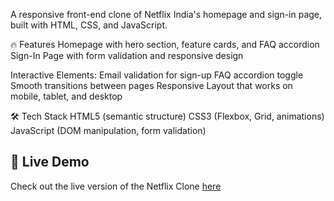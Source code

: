 A responsive front-end clone of Netflix India's homepage and sign-in page, built with HTML, CSS, and JavaScript.

🔥 Features
Homepage with hero section, feature cards, and FAQ accordion
Sign-In Page with form validation and responsive design

Interactive Elements:
Email validation for sign-up
FAQ accordion toggle
Smooth transitions between pages
Responsive Layout that works on mobile, tablet, and desktop

🛠️ Tech Stack
HTML5 (semantic structure)
CSS3 (Flexbox, Grid, animations)
JavaScript (DOM manipulation, form validation)

## 🔗 Live Demo

Check out the live version of the Netflix Clone [here](https://6zs1cvmj-5500.inc1.devtunnels.ms/)

